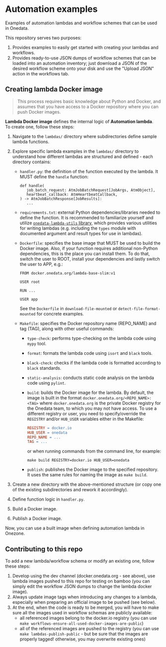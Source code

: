 # Automation examples

Examples of automation lambdas and workflow schemes that can be used in Onedata.

This repository serves two purposes:

1. Provides examples to easily get started with creating your lambdas and workflows.
2. Provides ready-to-use JSON dumps of workflow schemes that can be loaded
   into an automation inventory; just download a JSON of the desired workflow
   scheme onto your disk and use the "Upload JSON" action in the workflows tab.


## Creating lambda Docker image

> This process requires basic knowledge about Python and Docker, and assumes 
  that you have access to a Docker repository where you can push Docker images.

**Lambda Docker image** defines the internal logic of **Automation lambda**.  
To create one, follow these steps:
1. Navigate to the `lambdas/` directory where subdirectories define sample lambda
   functions.
2. Explore specific lambda examples in the `lambdas/` directory to understand how 
   different lambdas are structured and defined - each directory contains:
   - `handler.py`: the definition of the function executed by the lambda. 
   It MUST define the `handle` function:
      ```
      def handle(
         job_batch_request: AtmJobBatchRequest[JobArgs, AtmObject],
         heartbeat_callback: AtmHeartbeatCallback,
      ) -> AtmJobBatchResponse[JobResults]:
         ...
      ```

   - `requirements.txt`: external Python dependencies/libraries needed to define 
   the function. It is recommended to familiarize yourself and utilize 
   [`onedata-lambda-utils` library](https://pypi.org/project/onedata-lambda-utils/), 
   which provides various utilities for writing lambdas (e.g. including the `types` 
   module with documented argument and result types for use in lambdas).

   - `Dockerfile`: specifies the base image that MUST be used to build the Docker 
   image. Also, if your function requires additional non-Python dependencies, 
   this is the place you can install them. To do that, switch the user to ROOT, 
   install your dependencies and lastly switch the user to APP, e.g.:
      ```
      FROM docker.onedata.org/lambda-base-slim:v1

      USER root

      RUN ...

      USER app
      ```
      See the `Dockerfile` in `download-file-mounted` or 
      `detect-file-format-mounted` for concrete examples.

   - `Makefile`: specifies the Docker repository name (REPO_NAME) and tag (TAG), 
   along with other useful commands:
      - `type-check`: performs type-checking on the lambda code using `mypy` tool.

      - `format`: formats the lambda code using `isort` and `black` tools.

      - `black-check`: checks if the lambda code is formatted according to `black` 
      standards.

      - `static-analysis`: conducts static code analysis on the lambda code 
      using `pylint`.

      - `build`: builds the Docker image for the lambda. By default, the image 
      is built in the format `docker.onedata.org/<REPO_NAME>:<TAG>` where 
      `docker.onedata.org` is the private Docker registry for the Onedata team, 
      to which you may not have access. To use a different registry or user, 
      you need to specify/override the `REGISTRY` and/or `HUB_USER` variables 
      either in the Makefile:
         ```makefile
         REGISTRY = docker.io
         HUB_USER = onedata
         REPO_NAME = ...
         TAG = ...
         ```      
         or when running commands from the command line, for example:
         ```console
         make build REGISTRY=docker.io HUB_USER=onedata
         ```

      - `publish`: publishes the Docker image to the specified repository. 
      It uses the same rules for naming the image as `make build`.

3. Create a new directory with the above-mentioned structure (or copy one of 
the existing subdirectories and rework it accordingly).

4. Define function logic in `handler.py`.

5. Build a Docker image.

6. Publish a Docker image.

Now, you can use a built image when defining automation lambda in Onezone.


## Contributing to this repo

To add a new lambda/workflow schema or modify an existing one, follow these steps:

1. Develop using the dev channel (docker.onedata.org - see above), use lambda
   images pushed to this repo for testing on bamboo (you can simply edit the
   workflow JSON dumps to change the lambda docker image).
2. Always update image tags when introducing any changes to a lambda,
   especially when preparing an official image to be pushed (see below).
3. At the end, when the code is ready to be merged, you will have to
   make sure all the images used in workflow schemas are publicly available:
   - all referenced images belong to the docker.io registry
     (you can use `make workflows-ensure-all-used-docker-images-are-public`)
   - all of the referenced images are pushed to the registry
     (you can use `make lambdas-publish-public` - but be sure that the images
     are properly tagged! otherwise, you may overwrite existing ones)
